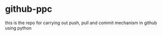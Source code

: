 # github-ppc
this is the repo for carrying out push, pull and commit mechanism in github using python 
